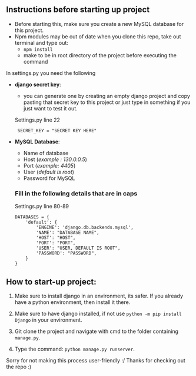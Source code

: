 ## Instructions before starting up project
- Before starting this, make sure you create a new MySQL database for this project.
- Npm modules may be out of date when you clone this repo, take out terminal and type out:
  - `npm install`
  - make to be in root directory of the project before executing the command

In settings.py you need the following

- **django secret key**:
  
  - you can generate one by creating an empty django project and copy pasting that secret key to this project or just type in something if you just want to test it out.
    
  Settings.py line 22  
    
   `
   SECRET_KEY = "SECRET KEY HERE"` 

- **MySQL Database**:
  - Name of database
  - Host  (_example : 130.0.0.5_)
  - Port  (_example: 4405_)
  - User  (_default is root_)
  - Password for MySQL
 
  ### Fill in the following details that are in caps 
  Settings.py line 80-89
  ```
  DATABASES = {
      'default': {
          'ENGINE': 'django.db.backends.mysql',
          'NAME': "DATABASE NAME",
          'HOST': "HOST",
          'PORT': "PORT",
          'USER': "USER, DEFAULT IS ROOT",
          'PASSWORD': "PASSWORD",
      }
  }

  ```
## How to start-up project:

1) Make sure to install django in an environment, its safer. If you already have a python environment, then install it there.

1) Make sure to have django installed, if not use `python -m pip install Django` in your environment.

2) Git clone the project and navigate with cmd to the folder containing `manage.py`.

3) Type the command: `python manage.py runserver`.


Sorry for not making this process user-friendly :/
Thanks for checking out the repo :)
